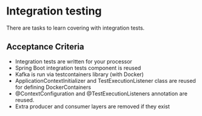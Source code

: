 # Integration testing
There are tasks to learn covering with integration tests.

## Acceptance Criteria

- Integration tests are written for your processor
- Spring Boot integration tests component is reused
- Kafka is run via testcontainers library (with Docker)
- ApplicationContextInitializer and TestExecutionListener class are reused for defining DockerContainers
- @ContextConfiguration and @TestExecutionListeners annotation are reused.
- Extra producer and consumer layers are removed if they exist

